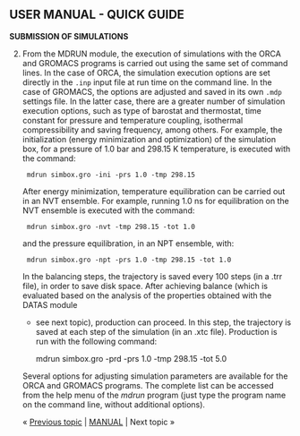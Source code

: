 ## USER MANUAL - QUICK GUIDE

**SUBMISSION OF SIMULATIONS**

2. From the MDRUN module, the execution of simulations with the ORCA and GROMACS programs is carried out using the 
   same set of command lines. In the case of ORCA, the simulation execution options are set directly in the `.inp` 
   input file at run time on the command line. In the case of GROMACS, the options are adjusted and saved in its own 
   `.mdp` settings file. In the latter case, there are a greater number of simulation execution options, such as type 
   of barostat and thermostat, time constant for pressure and temperature coupling, isothermal compressibility and 
   saving frequency, among others. For example, the initialization (energy minimization and optimization) of the 
   simulation box, for a pressure of 1.0 bar and 298.15 K temperature, is executed with the command:

        mdrun simbox.gro -ini -prs 1.0 -tmp 298.15

   After energy minimization, temperature equilibration can be carried out in an NVT ensemble. For example, running 
   1.0 ns for equilibration on the NVT ensemble is executed with the command:

        mdrun simbox.gro -nvt -tmp 298.15 -tot 1.0

   and the pressure equilibration, in an NPT ensemble, with:

        mdrun simbox.gro -npt -prs 1.0 -tmp 298.15 -tot 1.0

   In the balancing steps, the trajectory is saved every 100 steps (in a .trr file), in order to save disk space. 
   After achieving balance (which is evaluated based on the analysis of the properties obtained with the DATAS module 
   - see next topic), production can proceed. In this step, the trajectory is saved at each step of the simulation (in 
   an .xtc file). Production is run with the following command:

        mdrun simbox.gro -prd -prs 1.0 -tmp 298.15 -tot 5.0

   Several options for adjusting simulation parameters are available for the ORCA and GROMACS programs. The complete 
   list can be accessed from the help menu of the _mdrun_ program (just type the program name on the command line, 
   without additional options).

   « [Previous topic](https://github.com/otaviolsantana/solvate/edit/main/manual/Stage1/) | [MANUAL](https://github.com/otaviolsantana/solvate/tree/main/manual) | Next topic »
